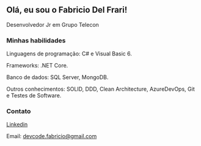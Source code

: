 ## Olá, eu sou o Fabricio Del Frari!
Desenvolvedor Jr em Grupo Telecon

### Minhas habilidades
Linguagens de programação: C# e Visual Basic 6.

Frameworks: .NET Core.

Banco de dados: SQL Server, MongoDB.

Outros conhecimentos: SOLID, DDD, Clean Architecture, AzureDevOps, Git e Testes de Software.

### Contato
[Linkedin](https://www.linkedin.com/in/fdfcosta)


Email: devcode.fabricio@gmail.com
